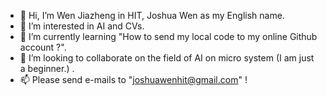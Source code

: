 - 👋 Hi, I’m Wen Jiazheng in HIT, Joshua Wen as my English name. 
- 👀 I’m interested in AI and CVs.
- 🌱 I’m currently learning "How to send my local code to my online Github account ?".
- 💞️ I’m looking to collaborate on the field of AI on micro system (I am just a beginner.) . 
- 📫 Please send e-mails to "joshuawenhit@gmail.com" !

<!---
JoshuaWenHIT/JoshuaWenHIT is a ✨ special ✨ repository because its `README.md` (this file) appears on your GitHub profile.
You can click the Preview link to take a look at your changes.
--->
